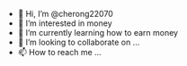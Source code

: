 - 👋 Hi, I’m @cherong22070
- 👀 I’m interested in money
- 🌱 I’m currently learning how to earn money
- 💞️ I’m looking to collaborate on ...
- 📫 How to reach me ...

<!---
cherong22070/cherong22070 is a ✨ special ✨ repository because its `README.md` (this file) appears on your GitHub profile.
You can click the Preview link to take a look at your changes.
--->
